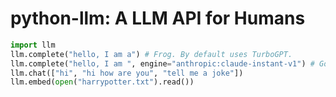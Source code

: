 # python-llm: A LLM API for Humans 
```python
import llm
llm.complete("hello, I am a") # Frog. By default uses TurboGPT.
llm.complete("hello, I am ", engine="anthropic:claude-instant-v1") # Goat.
llm.chat(["hi", "hi how are you", "tell me a joke"])
llm.embed(open("harrypotter.txt").read())
```